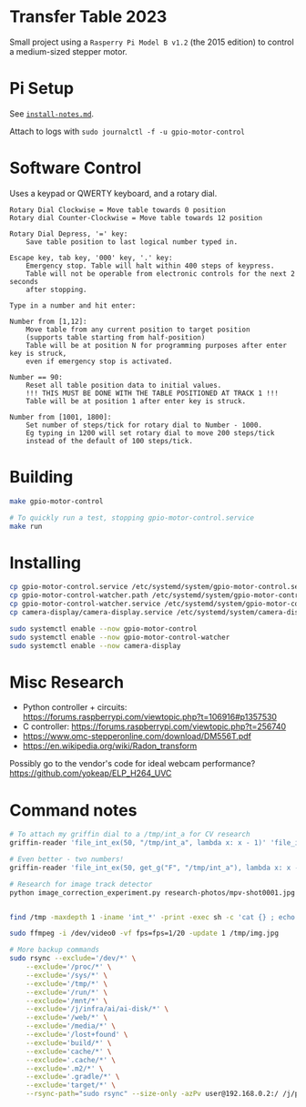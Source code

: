 
# Transfer Table 2023

Small project using a `Rasperry Pi Model B v1.2` (the 2015 edition) to
control a medium-sized stepper motor.

# Pi Setup

See [`install-notes.md`](install-notes.md).

Attach to logs with `sudo journalctl -f -u gpio-motor-control`

# Software Control

Uses a keypad or QWERTY keyboard, and a rotary dial.

```
Rotary Dial Clockwise = Move table towards 0 position
Rotary dial Counter-Clockwise = Move table towards 12 position

Rotary Dial Depress, '=' key:
    Save table position to last logical number typed in.

Escape key, tab key, '000' key, '.' key:
    Emergency stop. Table will halt within 400 steps of keypress.
    Table will not be operable from electronic controls for the next 2 seconds
    after stopping.

Type in a number and hit enter:

Number from [1,12]:
    Move table from any current position to target position
    (supports table starting from half-position)
    Table will be at position N for programming purposes after enter key is struck,
    even if emergency stop is activated.

Number == 90:
    Reset all table position data to initial values.
    !!! THIS MUST BE DONE WITH THE TABLE POSITIONED AT TRACK 1 !!!
    Table will be at position 1 after enter key is struck.

Number from [1001, 1800]:
    Set number of steps/tick for rotary dial to Number - 1000.
    Eg typing in 1200 will set rotary dial to move 200 steps/tick
    instead of the default of 100 steps/tick.

```

# Building

```bash
make gpio-motor-control

# To quickly run a test, stopping gpio-motor-control.service
make run

```

# Installing

```bash
cp gpio-motor-control.service /etc/systemd/system/gpio-motor-control.service
cp gpio-motor-control-watcher.path /etc/systemd/system/gpio-motor-control-watcher.path
cp gpio-motor-control-watcher.service /etc/systemd/system/gpio-motor-control-watcher.service
cp camera-display/camera-display.service /etc/systemd/system/camera-display.service

sudo systemctl enable --now gpio-motor-control
sudo systemctl enable --now gpio-motor-control-watcher
sudo systemctl enable --now camera-display

```

# Misc Research

 - Python controller + circuits: https://forums.raspberrypi.com/viewtopic.php?t=106916#p1357530
 - C controller: https://forums.raspberrypi.com/viewtopic.php?t=256740
 - https://www.omc-stepperonline.com/download/DM556T.pdf
 - https://en.wikipedia.org/wiki/Radon_transform

Possibly go to the vendor's code for ideal webcam performance? https://github.com/yokeap/ELP_H264_UVC


# Command notes

```bash
# To attach my griffin dial to a /tmp/int_a for CV research
griffin-reader 'file_int_ex(50, "/tmp/int_a", lambda x: x - 1)' 'file_int_ex(50, "/tmp/int_a", lambda x: x + 1)' 'None'

# Even better - two numbers!
griffin-reader 'file_int_ex(50, get_g("F", "/tmp/int_a"), lambda x: x - 1)' 'file_int_ex(50, get_g("F", "/tmp/int_a"), lambda x: x + 1)' 'flip_g("F", "/tmp/int_a", "/tmp/int_b")'

# Research for image track detector
python image_correction_experiment.py research-photos/mpv-shot0001.jpg research-photos/mpv-shot0002.jpg research-photos/mpv-shot0003.jpg research-photos/mpv-shot0004.jpg research-photos/mpv-shot0010.jpg research-photos/mpv-shot0011.jpg research-photos/mpv-shot0012.jpg


find /tmp -maxdepth 1 -iname 'int_*' -print -exec sh -c 'cat {} ; echo ' \;

sudo ffmpeg -i /dev/video0 -vf fps=fps=1/20 -update 1 /tmp/img.jpg

# More backup commands
sudo rsync --exclude='/dev/*' \
    --exclude='/proc/*' \
    --exclude='/sys/*' \
    --exclude='/tmp/*' \
    --exclude='/run/*' \
    --exclude='/mnt/*' \
    --exclude='/j/infra/ai/ai-disk/*' \
    --exclude='/web/*' \
    --exclude='/media/*' \
    --exclude='/lost+found' \
    --exclude='build/*' \
    --exclude='cache/*' \
    --exclude='.cache/*' \
    --exclude='.m2/*' \
    --exclude='.gradle/*' \
    --exclude='target/*' \
    --rsync-path="sudo rsync" --size-only -azPv user@192.168.0.2:/ /j/proj/table-sd-card-backup


```

